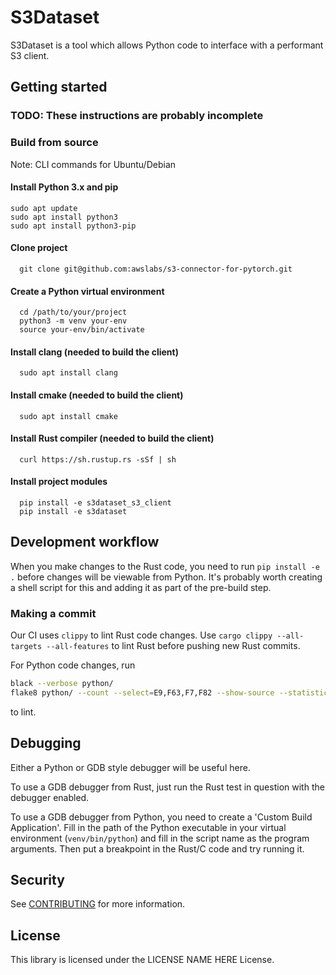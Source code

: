 # S3Dataset

S3Dataset is a tool which allows Python code to interface with a performant S3 client.

## Getting started
### TODO: These instructions are probably incomplete
### Build from source
Note: CLI commands for Ubuntu/Debian 
#### Install Python 3.x and pip
```shell
sudo apt update
sudo apt install python3
sudo apt install python3-pip
```
#### Clone project
```shell
  git clone git@github.com:awslabs/s3-connector-for-pytorch.git
```
#### Create  a Python virtual environment
```shell
  cd /path/to/your/project
  python3 -m venv your-env
  source your-env/bin/activate
```
#### Install clang (needed to build the client)
```shell
  sudo apt install clang
```
#### Install cmake (needed to build the client)
```shell
  sudo apt install cmake
```
#### Install Rust compiler (needed to build the client)
```shell
  curl https://sh.rustup.rs -sSf | sh
```
#### Install project modules
```shell
  pip install -e s3dataset_s3_client
  pip install -e s3dataset
```

## Development workflow

When you make changes to the Rust code, you need to run `pip install -e .` before changes will be viewable from 
Python. It's probably worth creating a shell script for this and adding it as part of the pre-build step.

### Making a commit

Our CI uses `clippy` to lint Rust code changes. Use `cargo clippy --all-targets --all-features` to lint Rust before
pushing new Rust commits.

For Python code changes, run 
```bash
black --verbose python/
flake8 python/ --count --select=E9,F63,F7,F82 --show-source --statistics
```
 to lint.

## Debugging

Either a Python or GDB style debugger will be useful here.

To use a GDB debugger from Rust, just run the Rust test in question with the debugger enabled.

To use a GDB debugger from Python, you need to create a 'Custom Build Application'. 
Fill in the path of the Python executable in your virtual environment (`venv/bin/python`) and fill in the script name 
as the program arguments.
Then put a breakpoint in the Rust/C code and try running it.


## Security

See [CONTRIBUTING](CONTRIBUTING.md#security-issue-notifications) for more information.

## License

This library is licensed under the LICENSE NAME HERE License.

